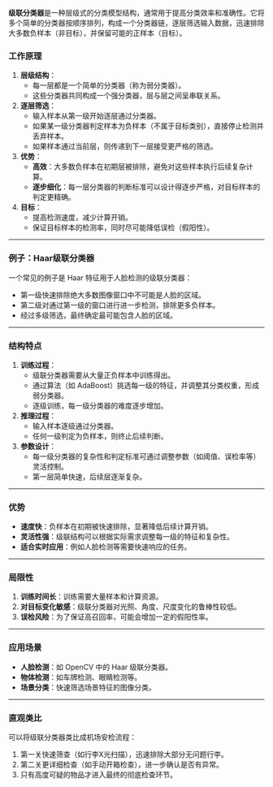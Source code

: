**级联分类器**是一种层级式的分类模型结构，通常用于提高分类效率和准确性。它将多个简单的分类器按顺序排列，构成一个分类器链，逐层筛选输入数据，迅速排除大多数负样本（非目标），并保留可能的正样本（目标）。

### 工作原理

1. **层级结构**：
    - 每一层都是一个简单的分类器（称为弱分类器）。
    - 这些分类器共同构成一个强分类器，层与层之间呈串联关系。
2. **逐层筛选**：
    - 输入样本从第一级开始逐层通过分类器。
    - 如果某一级分类器判定样本为负样本（不属于目标类别），直接停止检测并丢弃样本。
    - 如果样本通过当前层，则传递到下一层接受更严格的筛选。
3. **优势**：
    - **高效**：大多数负样本在初期层被排除，避免对这些样本执行后续复杂计算。
    - **逐步细化**：每一层分类器的判断标准可以设计得逐步严格，对目标样本的判定更精确。
4. **目标**：
    - 提高检测速度，减少计算开销。
    - 保证目标样本的检测率，同时尽可能降低误检（假阳性）。

---

### 例子：Haar级联分类器

一个常见的例子是 Haar 特征用于人脸检测的级联分类器：
- 第一级快速排除绝大多数图像窗口中不可能是人脸的区域。
- 第二级对通过第一级的窗口进行进一步检测，排除更多负样本。
- 经过多级筛选，最终确定最可能包含人脸的区域。

---

### 结构特点

1. **训练过程**：
    - 级联分类器需要从大量正负样本中训练得出。
    - 通过算法（如 AdaBoost）挑选每一级的特征，并调整其分类权重，形成弱分类器。
    - 逐级训练，每一级分类器的难度逐步增加。
2. **推理过程**：
    - 输入样本逐级通过分类器。
    - 任何一级判定为负样本，则终止后续判断。
3. **参数设计**：
    - 每一级分类器的复杂性和判定标准可通过调整参数（如阈值、误检率等）灵活控制。
    - 第一层简单快速，后续层逐渐复杂。

---

### 优势

- **速度快**：负样本在初期被快速排除，显著降低后续计算开销。
- **灵活性强**：级联结构可以根据实际需求调整每一级的特征和复杂性。
- **适合实时应用**：例如人脸检测等需要快速响应的任务。

---

### 局限性

1. **训练时间长**：训练需要大量样本和计算资源。
2. **对目标变化敏感**：级联分类器对光照、角度、尺度变化的鲁棒性较低。
3. **误检风险**：为了保证高召回率，可能会增加一定的假阳性率。

---

### 应用场景

- **人脸检测**：如 OpenCV 中的 Haar 级联分类器。
- **物体检测**：如车牌检测、眼睛检测等。
- **场景分类**：快速筛选场景特征的图像分类。

---

### 直观类比

可以将级联分类器类比成机场安检流程：
1. 第一关快速筛查（如行李X光扫描），迅速排除大部分无问题行李。
2. 第二关更详细检查（如手动开箱检查），进一步确认是否有异常。
3. 只有高度可疑的物品才进入最终的彻底检查环节。